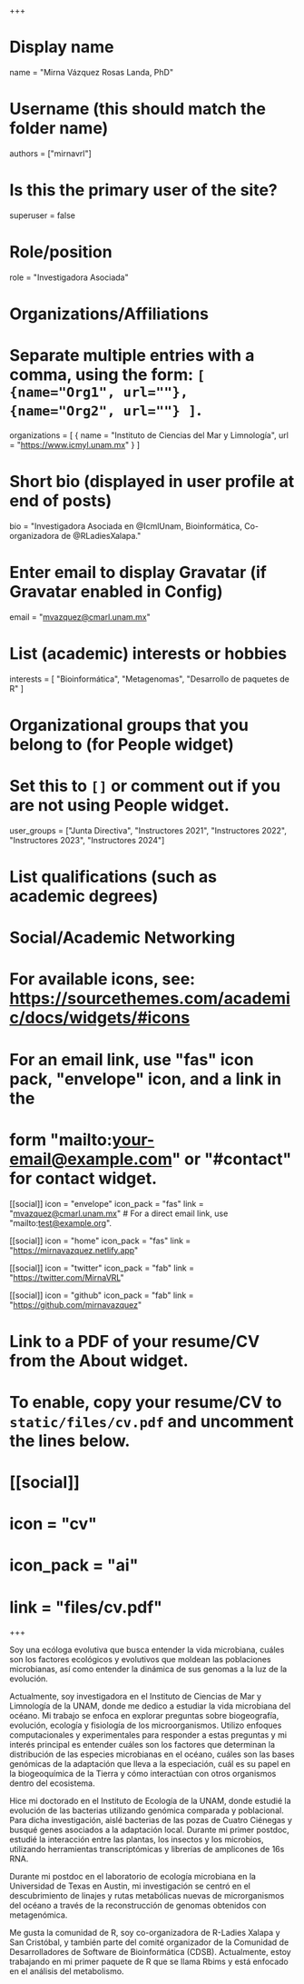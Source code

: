 +++
# Display name
name = "Mirna Vázquez Rosas Landa, PhD"

# Username (this should match the folder name)
authors = ["mirnavrl"]

# Is this the primary user of the site?
superuser = false

# Role/position
role = "Investigadora Asociada"

# Organizations/Affiliations
#   Separate multiple entries with a comma, using the form: `[ {name="Org1", url=""}, {name="Org2", url=""} ]`.
organizations = [ { name = "Instituto de Ciencias del Mar y Limnología", url = "https://www.icmyl.unam.mx" } ]

# Short bio (displayed in user profile at end of posts)
bio = "Investigadora Asociada en @IcmlUnam, Bioinformática, Co-organizadora de @RLadiesXalapa."

# Enter email to display Gravatar (if Gravatar enabled in Config)
email = "mvazquez@cmarl.unam.mx"

# List (academic) interests or hobbies
interests = [
  "Bioinformática",
  "Metagenomas",
  "Desarrollo de paquetes de R"
]

# Organizational groups that you belong to (for People widget)
#   Set this to `[]` or comment out if you are not using People widget.
user_groups = ["Junta Directiva", "Instructores 2021", "Instructores 2022", "Instructores 2023", "Instructores 2024"]

# List qualifications (such as academic degrees)

# Social/Academic Networking
# For available icons, see: https://sourcethemes.com/academic/docs/widgets/#icons
#   For an email link, use "fas" icon pack, "envelope" icon, and a link in the
#   form "mailto:your-email@example.com" or "#contact" for contact widget.

[[social]]
  icon = "envelope"
  icon_pack = "fas"
  link = "mvazquez@cmarl.unam.mx"  # For a direct email link, use "mailto:test@example.org".

[[social]]
  icon = "home"
  icon_pack = "fas"
  link = "https://mirnavazquez.netlify.app"

[[social]]
  icon = "twitter"
  icon_pack = "fab"
  link = "https://twitter.com/MirnaVRL"

[[social]]
  icon = "github"
  icon_pack = "fab"
  link = "https://github.com/mirnavazquez"


# Link to a PDF of your resume/CV from the About widget.
# To enable, copy your resume/CV to `static/files/cv.pdf` and uncomment the lines below.
# [[social]]
#   icon = "cv"
#   icon_pack = "ai"
#   link = "files/cv.pdf"

+++

Soy una ecóloga evolutiva que busca entender la vida microbiana, cuáles son los factores ecológicos y evolutivos que moldean las poblaciones microbianas, así como entender la dinámica de sus genomas a la luz de la evolución. 

Actualmente, soy investigadora en el Instituto de Ciencias de Mar y Limnología de la UNAM, donde me dedico a estudiar la vida microbiana del océano. Mi trabajo se enfoca en explorar preguntas sobre biogeografía, evolución, ecología y fisiología de los microorganismos. Utilizo enfoques computacionales y experimentales para responder a estas preguntas y mi interés principal es entender cuáles son los factores que determinan la distribución de las especies microbianas en el océano, cuáles son las bases genómicas de la adaptación que lleva a la especiación, cuál es su papel en la biogeoquímica de la Tierra y cómo interactúan con otros organismos dentro del ecosistema.

Hice mi doctorado en el Instituto de Ecología de la UNAM, donde estudié la evolución de las bacterias utilizando genómica comparada y poblacional. Para dicha investigación, aislé bacterias de las pozas de Cuatro Ciénegas y busqué genes asociados a la adaptación local. Durante mi primer postdoc, estudié la interacción entre las plantas, los insectos y los microbios, utilizando herramientas transcriptómicas y librerías de amplicones de 16s RNA. 

Durante mi postdoc en el laboratorio de ecología microbiana en la Universidad de Texas en Austin, mi investigación se centró en el descubrimiento de linajes y rutas metabólicas nuevas de microrganismos del océano a través de la reconstrucción de genomas obtenidos con metagenómica. 

Me gusta la comunidad de R, soy co-organizadora de R-Ladies Xalapa y San Cristóbal, y también parte del comité organizador de la Comunidad de Desarrolladores de Software de Bioinformática (CDSB). Actualmente, estoy trabajando en mi primer paquete de R que se llama Rbims y está enfocado en el análisis del metabolismo.


